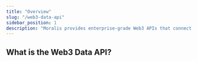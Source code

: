 ```yaml
---
title: "Overview"
slug: "/web3-data-api"
sidebar_position: 1
description: "Moralis provides enterprise-grade Web3 APIs that connect any tech stack to blockchain networks. Our 24/7 worldwide support ensures your project's easy launch, priority maintenance, and sustainable growth, with custom SLAs to support your demands."
--- 
```


## What is the Web3 Data API?